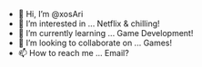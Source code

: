 - 👋 Hi, I’m @xosAri
- 👀 I’m interested in ... Netflix & chilling!
- 🌱 I’m currently learning ... Game Development!
- 💞️ I’m looking to collaborate on ... Games!
- 📫 How to reach me ... Email?

<!---
xosAri/xosAri is a ✨ special ✨ repository because its `README.md` (this file) appears on your GitHub profile.
You can click the Preview link to take a look at your changes.
--->
